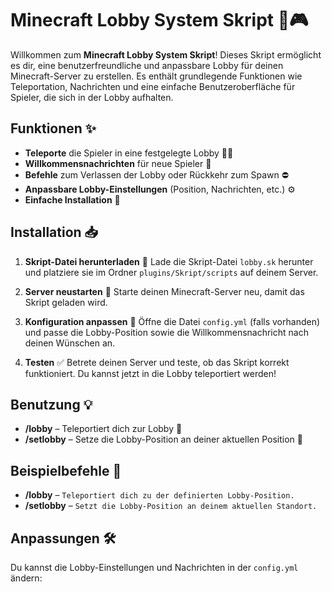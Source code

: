 # Minecraft Lobby System Skript 🏰🎮

Willkommen zum **Minecraft Lobby System Skript**! Dieses Skript ermöglicht es dir, eine benutzerfreundliche und anpassbare Lobby für deinen Minecraft-Server zu erstellen. Es enthält grundlegende Funktionen wie Teleportation, Nachrichten und eine einfache Benutzeroberfläche für Spieler, die sich in der Lobby aufhalten.

## Funktionen ✨

- **Teleporte** die Spieler in eine festgelegte Lobby 🏃‍♂️
- **Willkommensnachrichten** für neue Spieler 👋
- **Befehle** zum Verlassen der Lobby oder Rückkehr zum Spawn ⛔
- **Anpassbare Lobby-Einstellungen** (Position, Nachrichten, etc.) ⚙️
- **Einfache Installation** 🚀

## Installation 📥

1. **Skript-Datei herunterladen** 📂
   Lade die Skript-Datei `lobby.sk` herunter und platziere sie im Ordner `plugins/Skript/scripts` auf deinem Server.

2. **Server neustarten** 🔄
   Starte deinen Minecraft-Server neu, damit das Skript geladen wird.

3. **Konfiguration anpassen** 🔧
   Öffne die Datei `config.yml` (falls vorhanden) und passe die Lobby-Position sowie die Willkommensnachricht nach deinen Wünschen an.

4. **Testen** ✅
   Betrete deinen Server und teste, ob das Skript korrekt funktioniert. Du kannst jetzt in die Lobby teleportiert werden!

## Benutzung 💡

- **/lobby** – Teleportiert dich zur Lobby 🏰
- **/setlobby** – Setze die Lobby-Position an deiner aktuellen Position 🔄

## Beispielbefehle 📜

- **/lobby** – `Teleportiert dich zu der definierten Lobby-Position.`
- **/setlobby** – `Setzt die Lobby-Position an deinem aktuellen Standort.`

## Anpassungen 🛠️

Du kannst die Lobby-Einstellungen und Nachrichten in der `config.yml` ändern:
